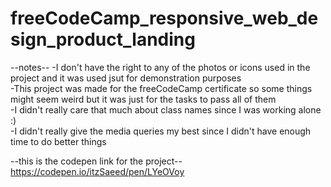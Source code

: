 # freeCodeCamp_responsive_web_design_product_landing

--notes--
-I don't have the right to any of the photos or icons used in the project and it was used jsut for demonstration purposes  
-This project was made for the freeCodeCamp certificate so some things might seem weird but it was just for the tasks to pass all of them  
-I didn't really care that much about class names since I was working alone :)  
-I didn't really give the media queries my best since I didn't have enough time to do better things  

--this is the codepen link for the project--
https://codepen.io/itzSaeed/pen/LYeOVoy
